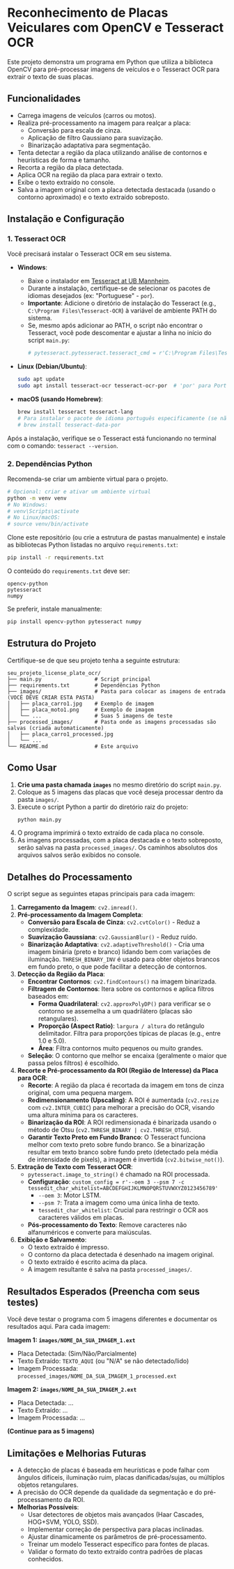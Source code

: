 # Reconhecimento de Placas Veiculares com OpenCV e Tesseract OCR

Este projeto demonstra um programa em Python que utiliza a biblioteca OpenCV para pré-processar imagens de veículos e o Tesseract OCR para extrair o texto de suas placas.

## Funcionalidades

- Carrega imagens de veículos (carros ou motos).
- Realiza pré-processamento na imagem para realçar a placa:
    - Conversão para escala de cinza.
    - Aplicação de filtro Gaussiano para suavização.
    - Binarização adaptativa para segmentação.
- Tenta detectar a região da placa utilizando análise de contornos e heurísticas de forma e tamanho.
- Recorta a região da placa detectada.
- Aplica OCR na região da placa para extrair o texto.
- Exibe o texto extraído no console.
- Salva a imagem original com a placa detectada destacada (usando o contorno aproximado) e o texto extraído sobreposto.

## Instalação e Configuração

### 1. Tesseract OCR

Você precisará instalar o Tesseract OCR em seu sistema.

-   **Windows**:
    -   Baixe o instalador em [Tesseract at UB Mannheim](https://github.com/UB-Mannheim/tesseract/wiki).
    -   Durante a instalação, certifique-se de selecionar os pacotes de idiomas desejados (ex: "Portuguese" - `por`).
    -   **Importante**: Adicione o diretório de instalação do Tesseract (e.g., `C:\Program Files\Tesseract-OCR`) à variável de ambiente PATH do sistema.
    -   Se, mesmo após adicionar ao PATH, o script não encontrar o Tesseract, você pode descomentar e ajustar a linha no início do script `main.py`:
        ```python
        # pytesseract.pytesseract.tesseract_cmd = r'C:\Program Files\Tesseract-OCR\tesseract.exe'
        ```

-   **Linux (Debian/Ubuntu)**:
    ```bash
    sudo apt update
    sudo apt install tesseract-ocr tesseract-ocr-por  # 'por' para Português
    ```

-   **macOS (usando Homebrew)**:
    ```bash
    brew install tesseract tesseract-lang
    # Para instalar o pacote de idioma português especificamente (se não incluído por tesseract-lang):
    # brew install tesseract-data-por 
    ```

Após a instalação, verifique se o Tesseract está funcionando no terminal com o comando: `tesseract --version`.

### 2. Dependências Python

Recomenda-se criar um ambiente virtual para o projeto.

```bash
# Opcional: criar e ativar um ambiente virtual
python -m venv venv
# No Windows:
# venv\Scripts\activate
# No Linux/macOS:
# source venv/bin/activate
```

Clone este repositório (ou crie a estrutura de pastas manualmente) e instale as bibliotecas Python listadas no arquivo `requirements.txt`:

```bash
pip install -r requirements.txt
```

O conteúdo do `requirements.txt` deve ser:
```
opencv-python
pytesseract
numpy
```

Se preferir, instale manualmente:
```bash
pip install opencv-python pytesseract numpy
```

## Estrutura do Projeto

Certifique-se de que seu projeto tenha a seguinte estrutura:

```
seu_projeto_license_plate_ocr/
├── main.py                 # Script principal
├── requirements.txt        # Dependências Python
├── images/                 # Pasta para colocar as imagens de entrada (VOCÊ DEVE CRIAR ESTA PASTA)
│   ├── placa_carro1.jpg    # Exemplo de imagem
│   ├── placa_moto1.png     # Exemplo de imagem
│   └── ...                 # Suas 5 imagens de teste
├── processed_images/       # Pasta onde as imagens processadas são salvas (criada automaticamente)
│   ├── placa_carro1_processed.jpg
│   └── ...
└── README.md               # Este arquivo
```

## Como Usar

1.  **Crie uma pasta chamada `images`** no mesmo diretório do script `main.py`.
2.  Coloque as 5 imagens das placas que você deseja processar dentro da pasta `images/`.
3.  Execute o script Python a partir do diretório raiz do projeto:
    ```bash
    python main.py
    ```
4.  O programa imprimirá o texto extraído de cada placa no console.
5.  As imagens processadas, com a placa destacada e o texto sobreposto, serão salvas na pasta `processed_images/`. Os caminhos absolutos dos arquivos salvos serão exibidos no console.

## Detalhes do Processamento

O script segue as seguintes etapas principais para cada imagem:

1.  **Carregamento da Imagem**: `cv2.imread()`.
2.  **Pré-processamento da Imagem Completa**:
    -   **Conversão para Escala de Cinza**: `cv2.cvtColor()` - Reduz a complexidade.
    -   **Suavização Gaussiana**: `cv2.GaussianBlur()` - Reduz ruído.
    -   **Binarização Adaptativa**: `cv2.adaptiveThreshold()` - Cria uma imagem binária (preto e branco) lidando bem com variações de iluminação. `THRESH_BINARY_INV` é usado para obter objetos brancos em fundo preto, o que pode facilitar a detecção de contornos.
3.  **Detecção da Região da Placa**:
    -   **Encontrar Contornos**: `cv2.findContours()` na imagem binarizada.
    -   **Filtragem de Contornos**: Itera sobre os contornos e aplica filtros baseados em:
        -   **Forma Quadrilateral**: `cv2.approxPolyDP()` para verificar se o contorno se assemelha a um quadrilátero (placas são retangulares).
        -   **Proporção (Aspect Ratio)**: `largura / altura` do retângulo delimitador. Filtra para proporções típicas de placas (e.g., entre 1.0 e 5.0).
        -   **Área**: Filtra contornos muito pequenos ou muito grandes.
    -   **Seleção**: O contorno que melhor se encaixa (geralmente o maior que passa pelos filtros) é escolhido.
4.  **Recorte e Pré-processamento da ROI (Região de Interesse) da Placa para OCR**:
    -   **Recorte**: A região da placa é recortada da imagem em tons de cinza original, com uma pequena margem.
    -   **Redimensionamento (Upscaling)**: A ROI é aumentada (`cv2.resize` com `cv2.INTER_CUBIC`) para melhorar a precisão do OCR, visando uma altura mínima para os caracteres.
    -   **Binarização da ROI**: A ROI redimensionada é binarizada usando o método de Otsu (`cv2.THRESH_BINARY | cv2.THRESH_OTSU`).
    -   **Garantir Texto Preto em Fundo Branco**: O Tesseract funciona melhor com texto preto sobre fundo branco. Se a binarização resultar em texto branco sobre fundo preto (detectado pela média de intensidade de pixels), a imagem é invertida (`cv2.bitwise_not()`).
5.  **Extração de Texto com Tesseract OCR**:
    -   `pytesseract.image_to_string()` é chamado na ROI processada.
    -   **Configuração**: `custom_config = r'--oem 3 --psm 7 -c tessedit_char_whitelist=ABCDEFGHIJKLMNOPQRSTUVWXYZ0123456789'`
        -   `--oem 3`: Motor LSTM.
        -   `--psm 7`: Trata a imagem como uma única linha de texto.
        -   `tessedit_char_whitelist`: Crucial para restringir o OCR aos caracteres válidos em placas.
    -   **Pós-processamento do Texto**: Remove caracteres não alfanuméricos e converte para maiúsculas.
6.  **Exibição e Salvamento**:
    -   O texto extraído é impresso.
    -   O contorno da placa detectada é desenhado na imagem original.
    -   O texto extraído é escrito acima da placa.
    -   A imagem resultante é salva na pasta `processed_images/`.

## Resultados Esperados (Preencha com seus testes)

Você deve testar o programa com 5 imagens diferentes e documentar os resultados aqui. Para cada imagem:

**Imagem 1: `images/NOME_DA_SUA_IMAGEM_1.ext`**
- Placa Detectada: (Sim/Não/Parcialmente)
- Texto Extraído: `TEXTO_AQUI` (ou "N/A" se não detectado/lido)
- Imagem Processada: `processed_images/NOME_DA_SUA_IMAGEM_1_processed.ext`
  <!-- Opcional: !Descrição da Imagem Processada 1 -->

**Imagem 2: `images/NOME_DA_SUA_IMAGEM_2.ext`**
- Placa Detectada: ...
- Texto Extraído: ...
- Imagem Processada: ...

**(Continue para as 5 imagens)**

## Limitações e Melhorias Futuras

-   A detecção de placas é baseada em heurísticas e pode falhar com ângulos difíceis, iluminação ruim, placas danificadas/sujas, ou múltiplos objetos retangulares.
-   A precisão do OCR depende da qualidade da segmentação e do pré-processamento da ROI.
-   **Melhorias Possíveis**:
    -   Usar detectores de objetos mais avançados (Haar Cascades, HOG+SVM, YOLO, SSD).
    -   Implementar correção de perspectiva para placas inclinadas.
    -   Ajustar dinamicamente os parâmetros de pré-processamento.
    -   Treinar um modelo Tesseract específico para fontes de placas.
    -   Validar o formato do texto extraído contra padrões de placas conhecidos.